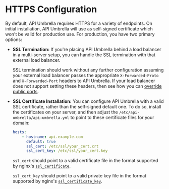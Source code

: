 # HTTPS Configuration

By default, API Umbrella requires HTTPS for a variety of endpoints. On initial installation, API Umbrella will use as
self-signed certificate which won't be valid for production use. For production, you have two primary options:

-   **SSL Termination:** If you're placing API Umbrella behind a load balancer in a multi-server setup, you can handle
    the SSL termination with that external load balancer.

    SSL termination should work without any further configuration assuming your external load balancer passes the
    appropriate `X-Forwarded-Proto` and `X-Forwarded-Port` headers to API Umbrella. If your load balancer does not
    support setting these headers, then see how you can
    [override public ports](listen-ports.html#override-public-ports).

-   **SSL Certificate Installation:** You can configure API Umbrella with a valid SSL certificate, rather than the
    self-signed default one. To do so, install the certificates on your server, and then adjust the
    `/etc/api-umbrella/api-umbrella.yml` to point to these certificate files for your domain:

    ```yaml
    hosts:
        - hostname: api.example.com
          default: true
          ssl_cert: /etc/ssl/your_cert.crt
          ssl_cert_key: /etc/ssl/your_cert.key
    ```

    `ssl_cert` should point to a valid certificate file in the format supported by nginx's
    [`ssl_certificate`](http://nginx.org/en/docs/http/ngx_http_ssl_module.html#ssl_certificate).

    `ssl_cert_key` should point to a valid private key file in the format supported by nginx's
    [`ssl_certificate_key`](http://nginx.org/en/docs/http/ngx_http_ssl_module.html#ssl_certificate_key).

